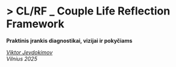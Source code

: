 <div style="page-break-before: always;"></div>

# > CL/RF _ Couple Life Reflection Framework

**Praktinis įrankis diagnostikai, vizijai ir pokyčiams**

_[Viktor Jevdokimov](https://www.linkedin.com/in/viktor-jevdokimov)_<br/>
_Vilnius 2025_
